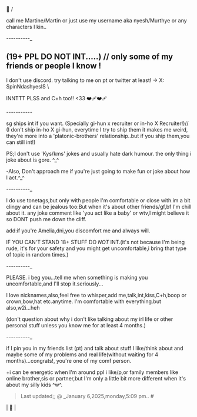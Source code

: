 🎈
\/

call me Martine/Martin or just use my username aka nyesh/Murthye or any characters I kin..

_-_-_-_-_-_-_-_-_-_-_

(19+ PPL DO **NOT** INT.....) // only some of my friends or people I know !
-
I don't use discord. try talking to me on pt or twitter at least! → X: SpinNdashyesIS \

INNTTT PLSS and C+h too!! <33 ❤️‍🩹❤️‍🩹

_-_-_-_-_-_-_-_-_-_-_-_

sg ships int if you want. (Specially gi-hun x recruiter or in-ho X Recruiter!)// (I don't ship in-ho X gi-hun, everytime I try to ship them it makes me weird, they're more into a 'platonic-brothers' relationship..but if you ship them,you can still int!)

PS;I don't use 'Kys/kms' jokes and usually hate dark humour. the only thing i joke about is gore. ^_^

-Also, Don't approach me if you're just going to make fun or joke about how I act.^_^

_-_-_-_-_-_-_-_-_-_-_

I do use tonetags,but only with people I'm comfortable or close with.im a bit clingy and can be jealous too:But when it's about other friends/gf,bf I'm chill about it. any joke comment like 'you act like a baby' or wtv,I might believe it so DONT push me down the cliff.

add:if you're Amelia,dni,you discomfort me and always will.

IF YOU CAN'T STAND 18+ STUFF DO *NOT* INT.(it's not because I'm being rude, it's for your safety and you might get uncomfortable,i bring that type of topic in random times.)

_-_-_-_-_-_-_-_-_-_-_

PLEASE. i beg you...tell me when something is making you uncomfortable,and I'll stop it.seriously...

I love nicknames,also,feel free to whisper,add me,talk,int,kiss,C+h,boop or crown,bow,hat etc.anytime. I'm comfortable with everything.but also,w2i...heh

(don't question about why i don't like talking about my irl life or other personal stuff unless you know me for at least 4 months.)

_-_-_-_-_-_-_-_-_-_-_

if I pin you in my friends list (pt) and talk about stuff I like/think about and maybe some of my problems and real life(without waiting for 4 months)...congrats!, you're one of my comf person.

+i can be energetic when I'm around ppl i like/p,or family members like online brother,sis or partner,but I'm only a little bit more different when it's about my silly kids ^w^.

>Last updated;; @ _January 6,2025,monday,5:09 pm.. #

| 🔱 |
